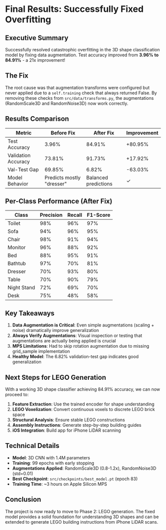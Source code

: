 # Final Results: Successfully Fixed Overfitting

## Executive Summary
Successfully resolved catastrophic overfitting in the 3D shape classification model by fixing data augmentation. Test accuracy improved from **3.96% to 84.91%** - a 21x improvement!

## The Fix
The root cause was that augmentation transforms were configured but never applied due to a `self.training` check that always returned False. By removing these checks from `src/data/transforms.py`, the augmentations (RandomScale3D and RandomNoise3D) now work correctly.

## Results Comparison

| Metric | Before Fix | After Fix | Improvement |
|--------|------------|-----------|-------------|
| Test Accuracy | 3.96% | 84.91% | +80.95% |
| Validation Accuracy | 73.81% | 91.73% | +17.92% |
| Val-Test Gap | 69.85% | 6.82% | -63.03% |
| Model Behavior | Predicts mostly "dresser" | Balanced predictions | ✓ |

## Per-Class Performance (After Fix)

| Class | Precision | Recall | F1-Score |
|-------|-----------|--------|----------|
| Toilet | 98% | 96% | 97% |
| Sofa | 94% | 96% | 95% |
| Chair | 98% | 91% | 94% |
| Monitor | 96% | 88% | 92% |
| Bed | 88% | 95% | 91% |
| Bathtub | 97% | 70% | 81% |
| Dresser | 70% | 93% | 80% |
| Table | 70% | 90% | 79% |
| Night Stand | 72% | 69% | 70% |
| Desk | 75% | 48% | 58% |

## Key Takeaways

1. **Data Augmentation is Critical**: Even simple augmentations (scaling + noise) dramatically improve generalization
2. **Always Verify Augmentations**: Visual inspection or testing that augmentations are actually being applied is crucial
3. **MPS Limitations**: Had to skip rotation augmentation due to missing grid_sample implementation
4. **Healthy Model**: The 6.82% validation-test gap indicates good generalization

## Next Steps for LEGO Generation

With a working 3D shape classifier achieving 84.91% accuracy, we can now proceed to:

1. **Feature Extraction**: Use the trained encoder for shape understanding
2. **LEGO Voxelization**: Convert continuous voxels to discrete LEGO brick space
3. **Structural Analysis**: Ensure stable LEGO constructions
4. **Assembly Instructions**: Generate step-by-step building guides
5. **iOS Integration**: Build app for iPhone LiDAR scanning

## Technical Details

- **Model**: 3D CNN with 1.4M parameters
- **Training**: 99 epochs with early stopping
- **Augmentations Applied**: RandomScale3D (0.8-1.2x), RandomNoise3D (std=0.01)
- **Best Checkpoint**: `src/checkpoints/best_model.pt` (epoch 83)
- **Training Time**: ~3 hours on Apple Silicon MPS

## Conclusion

The project is now ready to move to Phase 2: LEGO generation. The fixed model provides a solid foundation for understanding 3D shapes and can be extended to generate LEGO building instructions from iPhone LiDAR scans. 